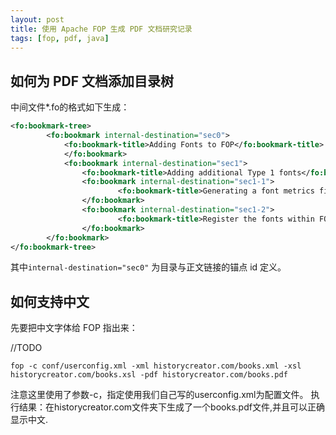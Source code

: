 ```yaml
---
layout: post
title: 使用 Apache FOP 生成 PDF 文档研究记录
tags: [fop, pdf, java]
---
```


如何为 PDF 文档添加目录树
--------------------------------------------------
中间文件*.fo的格式如下生成：

````xml
<fo:bookmark-tree>
    	<fo:bookmark internal-destination="sec0">
       		<fo:bookmark-title>Adding Fonts to FOP</fo:bookmark-title>
    		</fo:bookmark>
    		<fo:bookmark internal-destination="sec1">
        		<fo:bookmark-title>Adding additional Type 1 fonts</fo:bookmark-title>
        		<fo:bookmark internal-destination="sec1-1">
            			<fo:bookmark-title>Generating a font metrics file</fo:bookmark-title>
        		</fo:bookmark>
        		<fo:bookmark internal-destination="sec1-2">
            			<fo:bookmark-title>Register the fonts within FOP</fo:bookmark-title>
        		</fo:bookmark>
    	</fo:bookmark>
</fo:bookmark-tree>
````

其中``internal-destination="sec0"`` 为目录与正文链接的锚点 id 定义。

如何支持中文
-------------------------------------

先要把中文字体给 FOP 指出来：

//TODO

````
fop -c conf/userconfig.xml -xml historycreator.com/books.xml -xsl historycreator.com/books.xsl -pdf historycreator.com/books.pdf
````

注意这里使用了参数-c，指定使用我们自己写的userconfig.xml为配置文件。
执行结果：在historycreator.com文件夹下生成了一个books.pdf文件,并且可以正确显示中文.